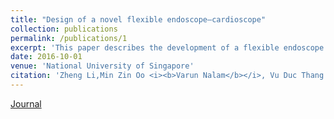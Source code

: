 ```yaml
---
title: "Design of a novel flexible endoscope—cardioscope"
collection: publications
permalink: /publications/1
excerpt: 'This paper describes the development of a flexible endoscope for cardiac surgery.'
date: 2016-10-01
venue: 'National University of Singapore'
citation: 'Zheng Li,Min Zin Oo <i><b>Varun Nalam</b></i>, Vu Duc Thang , Hongliang Ren , Theodoros Kofidis , Haoyong Yu'
---
```


[Journal](https://asmedigitalcollection.asme.org/mechanismsrobotics/article-abstract/8/5/051014/383991)

